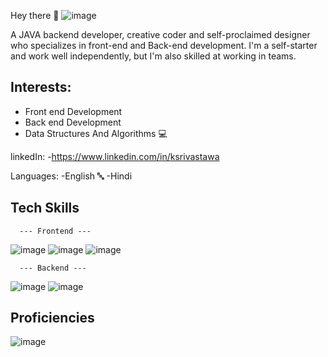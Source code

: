 Hey there 👋
![image](https://user-images.githubusercontent.com/103960690/191053338-87852cd0-7da0-4616-886c-dfc54b4cd610.png)

<!--
**KSrivastawa/KSrivastawa** is a ✨ _special_ ✨ repository because its `README.md` (this file) appears on your GitHub profile.

Here are some ideas to get you started:

- 🔭 I’m currently working on ...
- 🌱 I’m currently learning ...
- 👯 I’m looking to collaborate on ...
- 🤔 I’m looking for help with ...
- 💬 Ask me about ...
- 📫 How to reach me: ...
- 😄 Pronouns: ...
- ⚡ Fun fact: ...
-->


A JAVA backend developer, creative coder and self-proclaimed designer who specializes in front-end and Back-end development. I'm a self-starter and work well independently, but I'm also skilled at working in teams.


Interests:
---------------------------------------------------------------------------------------------------------------
- Front end Development
- Back end Development
- Data Structures And Algorithms 💻

linkedIn: 
-https://www.linkedin.com/in/ksrivastawa

Languages:
-English 🔤
-Hindi

Tech Skills 
---------------------------------------------------------------------------------------------------------------
      --- Frontend ---
![image](https://user-images.githubusercontent.com/103960690/191054998-0afd44a4-ff53-4442-b468-b40e224bd042.png) ![image](https://user-images.githubusercontent.com/103960690/191055041-344288bf-6f56-4464-a8b8-79dc7a5a52a2.png) ![image](https://user-images.githubusercontent.com/103960690/191055069-54ef032f-a388-41f0-a418-7cf17ed5d948.png)

      --- Backend ---
![image](https://user-images.githubusercontent.com/103960690/191055292-32da9423-d71f-4e6a-b81d-dedd135fa346.png) ![image](https://user-images.githubusercontent.com/103960690/191055338-d66ab4c3-b963-4f01-b6bf-0fb1938bdaef.png)

Proficiencies
----------------------------------------------------------------------------------------------------------------
![image](https://user-images.githubusercontent.com/103960690/191050349-41e3aa3e-aa80-4e65-83bb-cc6c51e2d721.png)
